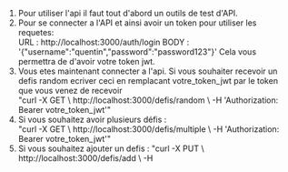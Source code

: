 1. Pour utiliser l'api il faut tout d'abord un outils de test d'API. 
2. Pour se connecter a l'API et ainsi avoir un token pour utiliser les requetes:  
URL :  http://localhost:3000/auth/login
BODY : '{"username":"quentin","password":"password123"}'
Cela vous permettra de d'avoir votre token jwt. 
4. Vous etes maintenant connecter a l'api. Si vous souhaiter recevoir un defis random ecriver ceci en remplacant votre_token_jwt par le token que vous venez de recevoir  
"curl -X GET \ http://localhost:3000/defis/random \ -H 'Authorization: Bearer votre_token_jwt'"
5. Si vous souhaitez avoir plusieurs défis :  
"curl -X GET \ http://localhost:3000/defis/multiple \ -H 'Authorization: Bearer votre_token_jwt'"
6. Si vous souhaitez ajouter un defis :
"curl -X PUT \ http://localhost:3000/defis/add \ -H 
